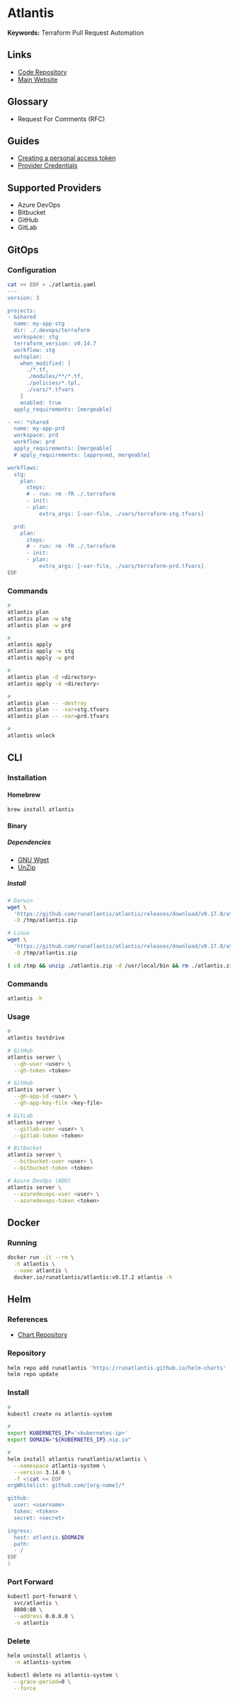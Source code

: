# Atlantis

<!--
https://github.com/runatlantis/helm-charts

https://github.com/infracost/vscode-infracost
-->

**Keywords:** Terraform Pull Request Automation

## Links

- [Code Repository](https://github.com/runatlantis/atlantis)
- [Main Website](https://runatlantis.io/)

## Glossary

- Request For Comments (RFC)

## Guides

- [Creating a personal access token](https://docs.github.com/en/github/authenticating-to-github/keeping-your-account-and-data-secure/creating-a-personal-access-token#creating-a-token)
- [Provider Credentials](https://runatlantis.io/docs/provider-credentials.html)

## Supported Providers

- Azure DevOps
- Bitbucket
- GitHub
- GitLab

<!-- ##

- GitOps Automation for Terraform
- Pull Request Oriented
- Workflow Creation
- Plan/Apply Automation by Approval -->

<!-- ## Key Features

- Go Binary or Docker Image
- Multi-cloud
- Multi-providers
- Webhooks
- YAML Oriented
- Integration Hooks (Custom) -->

## GitOps

### Configuration

```sh
cat << EOF > ./atlantis.yaml
---
version: 3

projects:
- &shared
  name: my-app-stg
  dir: ./.devops/terraform
  workspace: stg
  terraform_version: v0.14.7
  workflow: stg
  autoplan:
    when_modified: [
      ./*.tf,
      ./modules/**/*.tf,
      ./policies/*.tpl,
      ./vars/*.tfvars
    ]
    enabled: true
  apply_requirements: [mergeable]

- <<: *shared
  name: my-app-prd
  workspace: prd
  workflow: prd
  apply_requirements: [mergeable]
  # apply_requirements: [approved, mergeable]

workflows:
  stg:
    plan:
      steps:
      # - run: rm -fR ./.terraform
      - init:
      - plan:
          extra_args: [-var-file, ./vars/terraform-stg.tfvars]

  prd:
    plan:
      steps:
      # - run: rm -fR ./.terraform
      - init:
      - plan:
          extra_args: [-var-file, ./vars/terraform-prd.tfvars]
EOF
```

### Commands

```sh
#
atlantis plan
atlantis plan -w stg
atlantis plan -w prd

#
atlantis apply
atlantis apply -w stg
atlantis apply -w prd

#
atlantis plan -d <directory>
atlantis apply -d <directory>

#
atlantis plan -- -destroy
atlantis plan -- -var=stg.tfvars
atlantis plan -- -var=prd.tfvars

#
atlantis unlock
```

## CLI

### Installation

#### Homebrew

```sh
brew install atlantis
```

#### Binary

##### Dependencies

- [GNU Wget](/gnu/wget.md)
- [UnZip](/unzip.md)

##### Install

```sh
# Darwin
wget \
  'https://github.com/runatlantis/atlantis/releases/download/v0.17.0/atlantis_darwin_amd64.zip' \
  -O /tmp/atlantis.zip

# Linux
wget \
  'https://github.com/runatlantis/atlantis/releases/download/v0.17.0/atlantis_linux_amd64.zip' \
  -O /tmp/atlantis.zip

( cd /tmp && unzip ./atlantis.zip -d /usr/local/bin && rm ./atlantis.zip )
```

### Commands

```sh
atlantis -h
```

### Usage

```sh
#
atlantis testdrive

# GitHub
atlantis server \
  --gh-user <user> \
  --gh-token <token>

# GitHub
atlantis server \
  --gh-app-id <user> \
  --gh-app-key-file <key-file>

# GitLab
atlantis server \
  --gitlab-user <user> \
  --gitlab-token <token>

# Bitbucket
atlantis server \
  --bitbucket-user <user> \
  --bitbucket-token <token>

# Azure DevOps (ADO)
atlantis server \
  --azuredevops-user <user> \
  --azuredevops-token <token>
```

## Docker

### Running

```sh
docker run -it --rm \
  -h atlantis \
  --name atlantis \
  docker.io/runatlantis/atlantis:v0.17.2 atlantis -h
```

## Helm

### References

- [Chart Repository](https://github.com/runatlantis/helm-charts/tree/main/charts/atlantis)

### Repository

```sh
helm repo add runatlantis 'https://runatlantis.github.io/helm-charts'
helm repo update
```

### Install

```sh
#
kubectl create ns atlantis-system

#
export KUBERNETES_IP='<kubernetes-ip>'
export DOMAIN="${KUBERNETES_IP}.nip.io"

#
helm install atlantis runatlantis/atlantis \
  --namespace atlantis-system \
  --version 3.14.0 \
  -f <(cat << EOF
orgWhitelist: github.com/[org-name]/*

github:
  user: <username>
  token: <token>
  secret: <secret>

ingress:
  host: atlantis.$DOMAIN
  path:
  - /
EOF
)
```

<!-- ### Status

```sh
kubectl rollout status deploy/atlantis \
  -n atlantis-system
```

### Logs

```sh
kubectl logs \
  -l 'app.kubernetes.io/name=atlantis' \
  -n atlantis-system \
  -f
``` -->

### Port Forward

```sh
kubectl port-forward \
  svc/atlantis \
  8080:80 \
  --address 0.0.0.0 \
  -n atlantis
```

<!--
http://atlantis.${DOMAIN}/events
-->

<!--
#
kubectl get secret atlantis-tf-envs \
  -n atlantis-system \
  -o json | \
    jq '.data | map_values(@base64d)'

#
kubectl get secret google-credentials \
  -n atlantis-system \
  -o json | \
    jq '.data | map_values(@base64d)'
-->

### Delete

```sh
helm uninstall atlantis \
  -n atlantis-system

kubectl delete ns atlantis-system \
  --grace-period=0 \
  --force
```
